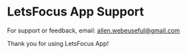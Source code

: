 # LetsFocus App Support

For support or feedback, email: [allen.webeuseful@gmail.com](mailto:allen.webeuseful@gmail.com)

Thank you for using LetsFocus App!
